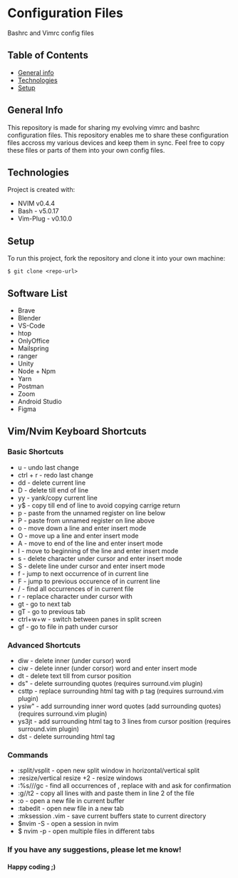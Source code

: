# Configuration Files

Bashrc and Vimrc config files

## Table of Contents

- [General info](#general-info)
- [Technologies](#technologies)
- [Setup](#setup)

## General Info

This repository is made for sharing my evolving vimrc and bashrc configuration files.
This repository enables me to share these configuration files accross my various devices and keep them in sync.
Feel free to copy these files or parts of them into your own config files.

## Technologies

Project is created with:

- NVIM v0.4.4
- Bash - v5.0.17
- Vim-Plug - v0.10.0

## Setup

To run this project, fork the repository and clone it into your own machine:

```
$ git clone <repo-url>
```

## Software List

- Brave
- Blender
- VS-Code
- htop
- OnlyOffice
- Mailspring
- ranger
- Unity
- Node + Npm
- Yarn
- Postman
- Zoom
- Android Studio
- Figma

## Vim/Nvim Keyboard Shortcuts

### Basic Shortcuts

- u - undo last change
- ctrl + r - redo last change
- dd - delete current line
- D - delete till end of line
- yy - yank/copy current line 
- y$ - copy till end of line to avoid copying carrige return
- p - paste from the unnamed register on line below
- P - paste from unnamed register on line above
- o - move down a line and enter insert mode
- O - move up a line and enter insert mode
- A - move to end of the line and enter insert mode
- I - move to beginning of the line and enter insert mode
- s - delete character under cursor and enter insert mode
- S - delete line under cursor and enter insert mode
- f<char> - jump to next occurrence of <char> in current line
- F<char> - jump to previous occurence of <char> in current line
- /<text> - find all occurrences of <text> in current file
- r<char> - replace character under cursor with <char>
- gt - go to next tab 
- gT - go to previous tab
- ctrl+w+w - switch between panes in split screen
- gf - go to file in path under cursor

### Advanced Shortcuts

- diw - delete inner (under cursor) word
- ciw - delete inner (under corsor) word and enter insert mode
- dt<char> - delete text till <char> from cursor position
- ds" - delete surrounding quotes (requires surround.vim plugin)
- csttp - replace surrounding html tag with p tag (requires surround.vim plugin)
- ysiw" - add surrounding inner word quotes (add surrounding quotes) (requires surround.vim plugin)
- ys3jt - add surrounding html tag to 3 lines from cursor position (requires surround.vim plugin)
- dst - delete surrounding html tag

### Commands 

- :split/vsplit - open new split window in horizontal/vertical split
- :resize/vertical resize +2 - resize windows
- :%s/<old>/<new>/gc - find all occurrences of <old>, replace with <new> and ask for confirmation
- :g/<text>/t2 - copy all lines with <text> and paste them in line 2 of the file
- :o <filename> - open a new file in current buffer
- :tabedit <filename> - open new file in a new tab
- :mksession <filename>.vim - save current buffers state to current directory
- $nvim -S <filename> - open a session in nvim
- $ nvim -p <filename> <anotherfile> - open multiple files in different tabs

### If you have any suggestions, please let me know!

#### Happy coding ;)
